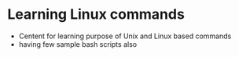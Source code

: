 # Learning Linux commands

- Centent for learning purpose of Unix and Linux based commands
- having few sample bash scripts also

